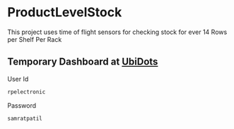 # ProductLevelStock
This project uses time of flight sensors for checking stock for ever 14 Rows per Shelf Per Rack

## Temporary Dashboard at [UbiDots](https://ubidots.com/)
User Id
```sh
rpelectronic
```
Password
```sh
samratpatil
```
